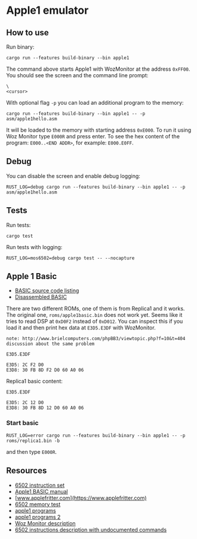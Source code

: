 # Apple1 emulator

## How to use

Run binary:

```
cargo run --features build-binary --bin apple1
```

The command above starts Apple1 with WozMonitor at the address `0xFF00`. You should see the screen and the command line prompt:

```
\
<cursor>
```


With optional flag `-p` you can load an additional program to the memory:

```
cargo run --features build-binary --bin apple1 -- -p asm/apple1hello.asm
```
It will be loaded to the memory with starting address `0xE000`. To run it using Woz Monitor type `E000R` and press enter.
To see the hex content of the program: `E000..<END ADDR>`, for example: `E000.E0FF`.

## Debug

You can disable the screen and enable debug logging:

```
RUST_LOG=debug cargo run --features build-binary --bin apple1 -- -p asm/apple1hello.asm
```

## Tests

Run tests:

```
cargo test
```

Run tests with logging:

```
RUST_LOG=mos6502=debug cargo test -- --nocapture
```

## Apple 1 Basic

* [BASIC source code listing](https://github.com/jefftranter/6502/blob/master/asm/a1basic/a1basic.s)
* [Disassembled BASIC](http://www.brouhaha.com/~eric/retrocomputing/apple/apple1/basic/)


There are two different ROMs, one of them is from Replica1 and it works. The original one, `roms/apple1basic.bin` does not work yet. Seems like it tries to read DSP at `0xD0F2` instead of `0xD012`. You can inspect this if you load it and then print hex data at `E3D5.E3DF` with WozMonitor.

	note: http://www.brielcomputers.com/phpBB3/viewtopic.php?f=10&t=404
	discussion about the same problem

```
E3D5.E3DF

E3D5: 2C F2 D0
E3D8: 30 FB 8D F2 D0 60 A0 06
```

Replica1 basic content:

```
E3D5.E3DF

E3D5: 2C 12 D0
E3D8: 30 FB 8D 12 D0 60 A0 06
```

### Start basic

```
RUST_LOG=error cargo run --features build-binary --bin apple1 -- -p roms/replica1.bin -b
```

and then type `E000R`.


## Resources

* [6502 instruction set](https://www.masswerk.at/6502/6502_instruction_set.html#BIT)
* [Apple1 BASIC manual](https://archive.org/stream/apple1_basic_manual/apple1_basic_manual_djvu.txt)
* [www.applefritter.com](https://www.applefritter.com)
* [6502 memory test](http://www.willegal.net/appleii/6502mem.htm)
* [apple1 programs](http://hoop-la.ca/apple2/2008/retrochallenge.net.html)
* [apple1 programs 2](http://www.willegal.net/appleii/apple1-software.htm)
* [Woz Monitor description](https://www.sbprojects.net/projects/apple1/wozmon.php)
* [6502 instructions description with undocumented commands](http://www.zimmers.net/anonftp/pub/cbm/documents/chipdata/64doc)
